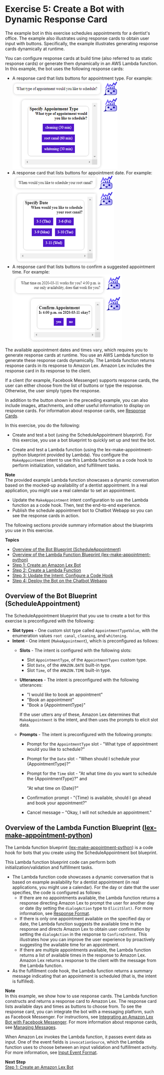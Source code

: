 # Exercise 5: Create a Bot with Dynamic Response Card

The example bot in this exercise schedules appointments for a dentist's office. The example also illustrates using response cards to obtain user input with buttons. Specifically, the example illustrates generating response cards dynamically at runtime.

You can configure response cards at build time (also referred to as static response cards) or generate them dynamically in an AWS Lambda function. In this example, the bot uses the following response cards:
+ A response card that lists buttons for appointment type. For example:  
![](../images/respcard-10.png)
+ A response card that lists buttons for appointment date. For example:  
![](../images/respcard-20.png)
+ A response card that lists buttons to confirm a suggested appointment time. For example:  
![](../images/respcard-30.png)

The available appointment dates and times vary, which requires you to generate response cards at runtime. You use an AWS Lambda function to generate these response cards dynamically. The Lambda function returns response cards in its response to Amazon Lex. Amazon Lex includes the response card in its response to the client. 

If a client (for example, Facebook Messenger) supports response cards, the user can either choose from the list of buttons or type the response. Otherwise, the user simply types the response.

In addition to the button shown in the preceding example, you can also include images, attachments, and other useful information to display on response cards. For information about response cards, see [Response Cards](https://docs.aws.amazon.com/lex/latest/dg/howitworks-manage-prompts.html#msg-prompts-resp-card).

In this exercise, you do the following:
+ Create and test a bot (using the ScheduleAppointment blueprint). For this exercise, you use a bot blueprint to quickly set up and test the bot.

+ Create and test a Lambda function (using the lex-make-appointment-python blueprint provided by Lambda). You configure the `MakeAppointment` intent to use this Lambda function as a code hook to perform initialization, validation, and fulfillment tasks.

**Note**  
The provided example Lambda function showcases a dynamic conversation based on the mocked-up availability of a dentist appointment. In a real application, you might use a real calendar to set an appointment.

+ Update the `MakeAppointment` intent configuration to use the Lambda function as a code hook. Then, test the end-to-end experience. 
+ Publish the schedule appointment bot to Chatbot Webapp so you can see the response cards in action.

The following sections provide summary information about the blueprints you use in this exercise.

**Topics**
+ [Overview of the Bot Blueprint (ScheduleAppointment)](#sch-appt-bp-summary-bot)
+ [Overview of the Lambda Function Blueprint (lex-make-appointment-python)](#sch-appt-summary-lambda)
+ [Step 1: Create an Amazon Lex Bot](ex5-step1.md)
+ [Step 2: Create a Lambda Function](ex5-step2.md)
+ [Step 3: Update the Intent: Configure a Code Hook](ex5-step3.md)
+ [Step 4: Deploy the Bot on the Chatbot Webapp](ex5-step4.md)

## Overview of the Bot Blueprint (ScheduleAppointment)<a name="sch-appt-bp-summary-bot"></a>

The ScheduleAppointment blueprint that you use to create a bot for this exercise is preconfigured with the following:
+ **Slot types** - One custom slot type called `AppointmentTypeValue`, with the enumeration values `root canal`, `cleaning`, and `whitening`.
+ **Intent** - One intent (`MakeAppointment`), which is preconfigured as follows:
  + **Slots** - The intent is configured with the following slots:
    + Slot `AppointmentType`, of the `AppointmentTypes` custom type.
    + Slot `Date`, of the `AMAZON.DATE` built-in type.
    + Slot `Time`, of the `AMAZON.TIME` built-in type.
  + **Utterances** - The intent is preconfigured with the following utterances: 
    + "I would like to book an appointment"
    + "Book an appointment" 
    + "Book a {AppointmentType}"

    If the user utters any of these, Amazon Lex determines that `MakeAppointment` is the intent, and then uses the prompts to elicit slot data.
  + **Prompts** - The intent is preconfigured with the following prompts:
    + Prompt for the `AppointmentType` slot - "What type of appointment would you like to schedule?"
    + Prompt for the `Date` slot - "When should I schedule your {AppointmentType}?"
    + Prompt for the `Time` slot - "At what time do you want to schedule the {AppointmentType}?" and 

      "At what time on {Date}?"
    + Confirmation prompt - "{Time} is available, should I go ahead and book your appointment?" 
    + Cancel message – "Okay, I will not schedule an appointment."

## Overview of the Lambda Function Blueprint ([lex-make-appointment-python](../source/lex-make-appointment-python.py))<a name="sch-appt-summary-lambda"></a>

The Lambda function blueprint ([lex-make-appointment-python](../source/lex-make-appointment-python.py)) is a code hook for bots that you create using the ScheduleAppointment bot blueprint.

This Lambda function blueprint code can perform both initialization/validation and fulfillment tasks. 
+ The Lambda function code showcases a dynamic conversation that is based on example availability for a dentist appointment (in real applications, you might use a calendar). For the day or date that the user specifies, the code is configured as follows:
  +  If there are no appointments available, the Lambda function returns a response directing Amazon Lex to prompt the user for another day or date (by setting the `dialogAction` type to `ElicitSlot)`. For more information, see [Response Format](https://docs.aws.amazon.com/lex/latest/dg/lambda-input-response-format.html#using-lambda-response-format).
  + If there is only one appointment available on the specified day or date, the Lambda function suggests the available time in the response and directs Amazon Lex to obtain user confirmation by setting the `dialogAction` in the response to `ConfirmIntent`. This illustrates how you can improve the user experience by proactively suggesting the available time for an appointment. 
  + If there are multiple appointments available, the Lambda function returns a list of available times in the response to Amazon Lex. Amazon Lex returns a response to the client with the message from the Lambda function.
+ As the fulfillment code hook, the Lambda function returns a summary message indicating that an appointment is scheduled (that is, the intent is fulfilled).

**Note**  
In this example, we show how to use response cards. The Lambda function constructs and returns a response card to Amazon Lex. The response card lists available days and times as buttons to choose from. To see the response card, you can integrate the bot with a messaging platform, such as Facebook Messenger. For instructions, see [Integrating an Amazon Lex Bot with Facebook Messenger](https://docs.aws.amazon.com/lex/latest/dg/fb-bot-association.html). For more information about response cards, see [Managing Messages](https://docs.aws.amazon.com/lex/latest/dg/howitworks-manage-prompts.html). 

When Amazon Lex invokes the Lambda function, it passes event data as input. One of the event fields is `invocationSource`, which the Lambda function uses to choose between an input validation and fulfillment activity. For more information, see [Input Event Format](https://docs.aws.amazon.com/lex/latest/dg/lambda-input-response-format.html#using-lambda-input-event-format).

**Next Step**  
[Step 1: Create an Amazon Lex Bot](ex5-step1.md)
